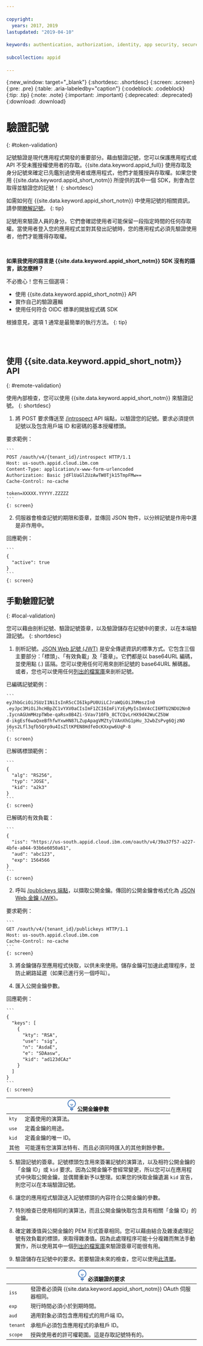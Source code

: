 ```yaml
---

copyright:
  years: 2017, 2019
lastupdated: "2019-04-10"

keywords: authentication, authorization, identity, app security, secure, tokens, jwt, development

subcollection: appid

---
```


{:new_window: target="_blank"}
{:shortdesc: .shortdesc}
{:screen: .screen}
{:pre: .pre}
{:table: .aria-labeledby="caption"}
{:codeblock: .codeblock}
{:tip: .tip}
{:note: .note}
{:important: .important}
{:deprecated: .deprecated}
{:download: .download}


# 驗證記號
{: #token-validation}

記號驗證是現代應用程式開發的重要部分。藉由驗證記號，您可以保護應用程式或 API 不受未獲授權使用者的存取。{{site.data.keyword.appid_full}} 使用存取及身分記號來確定已先鑑別過使用者或應用程式，他們才能獲授與存取權。如果您使用 {{site.data.keyword.appid_short_notm}} 所提供的其中一個 SDK，則會為您取得並驗證您的記號！
{: shortdesc}

如需如何在 {{site.data.keyword.appid_short_notm}} 中使用記號的相關資訊，請參閱[瞭解記號](/docs/services/appid?topic=appid-tokens#tokens)。
{: tip}

記號用來驗證人員的身分。它們會確認使用者可能保留一段指定時間的任何存取權。當使用者登入您的應用程式並對其發出記號時，您的應用程式必須先驗證使用者，他們才能獲得存取權。

</br>

**如果我使用的語言是 {{site.data.keyword.appid_short_notm}} SDK 沒有的語言，該怎麼辨？**

不必擔心！您有三個選項：

* 使用 {{site.data.keyword.appid_short_notm}} API
* 實作自己的驗證邏輯
* 使用任何符合 OIDC 標準的開放程式碼 SDK

根據意見，選項 1 通常是最簡單的執行方法。
{: tip}

</br>
</br>

## 使用 {{site.data.keyword.appid_short_notm}} API
{: #remote-validation}

使用內部檢查，您可以使用 {{site.data.keyword.appid_short_notm}} 來驗證記號。
{: shortdesc}

1. 將 POST 要求傳送至 [/introspect](https://us-south.appid.cloud.ibm.com/swagger-ui/#/Authorization%20Server%20-%20Authorization%20Server%20V4/oauth-server.token) API 端點，以驗證您的記號。要求必須提供記號以及包含用戶端 ID 和密碼的基本授權標頭。

  要求範例：

    ```
    POST /oauth/v4/{tenant_id}/introspect HTTP/1.1
    Host: us-south.appid.cloud.ibm.com
    Content-Type: application/x-www-form-urlencoded
    Authorization: Basic jdFlUaGlZUzAwTW0Tjk15TmpFMw==
    Cache-Control: no-cache

    token=XXXXX.YYYYY.ZZZZZ
    ```
    {: screen}

2. 伺服器會檢查記號的期限和簽章，並傳回 JSON 物件，以分辨記號是作用中還是非作用中。

  回應範例：

    ```
    {
      "active": true
    }
    ```
    {: screen}


## 手動驗證記號
{: #local-validation}

您可以藉由剖析記號、驗證記號簽章，以及驗證儲存在記號中的要求，以在本端驗證記號。
{: shortdesc}


1. 剖析記號。[JSON Web 記號 (JWT)](https://tools.ietf.org/html/rfc7519) 是安全傳遞資訊的標準方式。它包含三個主要部分：「標頭」、「有效負載」及「簽章」。它們都是以 base64URL 編碼，並使用點 (.) 區隔。您可以使用任何可用來剖析記號的 base64URL 解碼器。或者，您也可以使用任何[列出的檔案庫](https://jwt.io/#libraries-io)來剖析記號。

  已編碼記號範例：

    ```
    eyJhbGciOiJSUzI1NiIsInR5cCI6IkpPU0UiLCJraWQiOiJhMmszIn0
    .eyJpc3MiOiJhcHBpZC1vYXV0aCIsImF1ZCI6ImFiYzEyMyIsImV4cCI6MTU2NDU2Nn0
    .IycnAGUmMHzpTWbe-qaRsx0B4Zi-SVav710Fb_8CTCQvLrHX9d42WuCZ5bW
    d-ikgEsf6waQxeBfhfwYxwHN87LZupApagVMZtylVAnXhG1pHu_32wbZsPvg6QjzNO
    j6ys2Lfl3qfb5Qrp9u4IsZltKPEN8HdfeOcKXxpw6UqP-8
    ```
    {: screen}

  已解碼標頭範例：

    ```
    {
      "alg": "RS256",
      "typ": "JOSE",
      "kid": "a2k3"
    }
    ```
    {: screen}

  已解碼的有效負載：

    ```
    {
      "iss": "https://us-south.appid.cloud.ibm.com/oauth/v4/39a37f57-a227-4bfe-a044-93b6e6050a61",
      "aud": "abc123",
      "exp": 1564566
    }
    ```
    {: screen}

2. 呼叫 [/publickeys 端點](https://us-south.appid.cloud.ibm.com/swagger-ui/#!/Authorization_Server_V4/publicKeys)，以擷取公開金鑰。傳回的公開金鑰會格式化為 [JSON Web 金鑰 (JWK)](https://tools.ietf.org/html/rfc7517)。

  要求範例：

    ```
    GET /oauth/v4/{tenant_id}/publickeys HTTP/1.1
    Host: us-south.appid.cloud.ibm.com
    Cache-Control: no-cache
    ```
    {: screen}

3. 將金鑰儲存至應用程式快取，以供未來使用。儲存金鑰可加速此處理程序，並防止網路延遲（如果已進行另一個呼叫）。

4. 匯入公開金鑰參數。

  回應範例：

    ```
    {
      "keys": [
        {
          "kty": "RSA",
          "use": "sig",
          "n": "AsdaE",
          "e": "SDAasw",
          "kid": "ad123dCAz"
        }
      ]
    }
    ```
    {: screen}

  <table>
    <thead>
      <th colspan=2><img src="images/idea.png" alt="相關資訊圖示"/> 公開金鑰參數</th>
    </thead>
    <tbody>
      <tr>
        <td><code>kty</code></td>
        <td>定義使用的演算法。</td>
      </tr>
      <tr>
        <td><code>use</code></td>
        <td>定義金鑰的用途。</td>
      </tr>
      <tr>
        <td><code>kid</code></td>
        <td>定義金鑰的唯一 ID。</td>
      </tr>
      <tr>
        <td>其他</td>
        <td>可能還有您演算法特有、而且必須同時匯入的其他剩餘參數。</td>
      </tr>
    </tbody>
  </table>

5. 驗證記號的簽章。記號標頭包含用來簽署記號的演算法，以及相符公開金鑰的「金鑰 ID」或 `kid` 要求。因為公開金鑰不會經常變更，所以您可以在應用程式中快取公開金鑰，並偶爾重新予以整理。如果您的快取金鑰遺漏 `kid` 宣告，則您可以在本端驗證記號。

  1. 讓您的應用程式驗證送入記號標頭的內容符合公開金鑰的參數。
  2. 特別檢查已使用相同的演算法，而且公開金鑰快取包含具有相關「金鑰 ID」的金鑰。
  3. 確定雜湊值與公開金鑰的 PEM 形式簽章相同。您可以藉由結合及雜湊處理記號有效負載的標頭，來取得雜湊值。因為此處理程序可能十分複雜而無法手動實作，所以使用其中一個[列出的檔案庫](https://jwt.io/)來驗證簽章可能很有用。

6. 驗證儲存在記號中的要求。若要驗證未來的檢查，您可以使用[此清單](http://openid.net/specs/openid-connect-core-1_0.html#IDTokenValidation)。
  <table>
    <thead>
      <th colspan=2><img src="images/idea.png" alt="相關資訊圖示"/> 必須驗證的要求</th>
    </thead>
    <tbody>
      <tr>
        <td><code>iss</code></td>
        <td>發證者必須與 {{site.data.keyword.appid_short_notm}} OAuth 伺服器相同。</td>
      </tr>
      <tr>
        <td><code>exp</code></td>
        <td>現行時間必須小於到期時間。</td>
      </tr>
      <tr>
        <td><code>aud</code></td>
        <td>適用對象必須包含應用程式的用戶端 ID。</td>
      </tr>
      <tr>
        <td><code>tenant</code></td>
        <td>承租戶必須包含應用程式的承租戶 ID。</td>
      </tr>
      <tr>
        <td><code>scope</code></td>
        <td>授與使用者的許可權範圍。這是存取記號特有的。</td>
      </tr>
    </tbody>
  </table>

